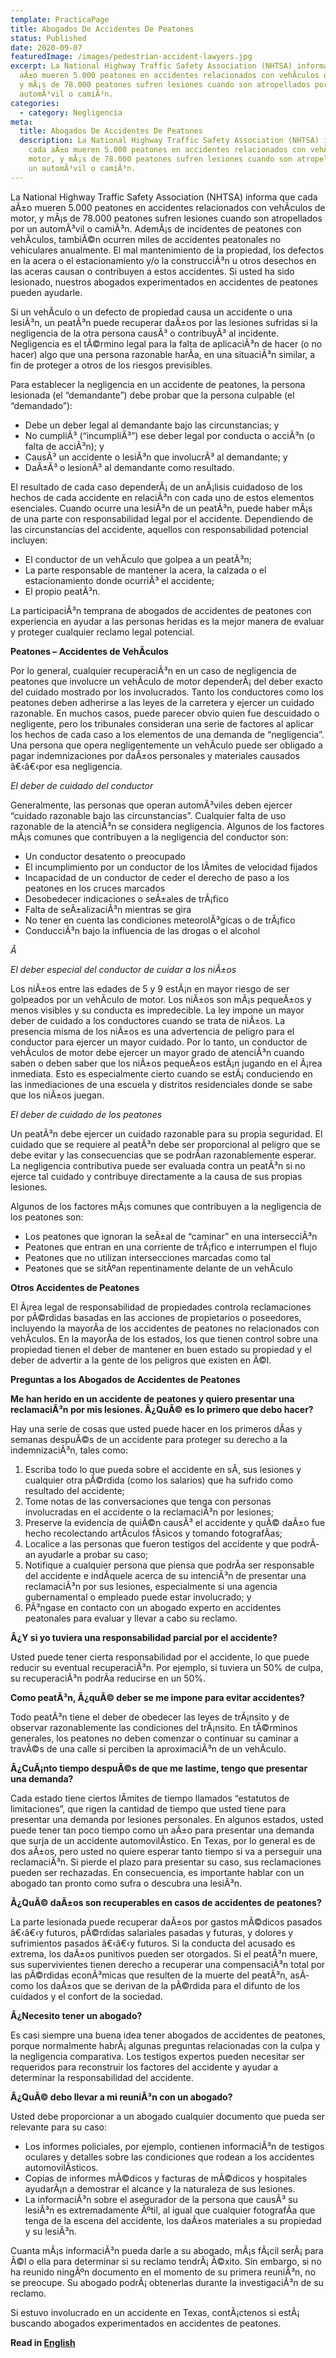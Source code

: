 ```yaml
---
template: PracticaPage
title: Abogados De Accidentes De Peatones
status: Published
date: 2020-09-07
featuredImage: /images/pedestrian-accident-lawyers.jpg
excerpt: La National Highway Traffic Safety Association (NHTSA) informa que cada
  aÃ±o mueren 5.000 peatones en accidentes relacionados con vehÃ­culos de motor,
  y mÃ¡s de 78.000 peatones sufren lesiones cuando son atropellados por un
  automÃ³vil o camiÃ³n.
categories:
  - category: Negligencia
meta:
  title: Abogados De Accidentes De Peatones
  description: La National Highway Traffic Safety Association (NHTSA) informa que
    cada aÃ±o mueren 5.000 peatones en accidentes relacionados con vehÃ­culos de
    motor, y mÃ¡s de 78.000 peatones sufren lesiones cuando son atropellados por
    un automÃ³vil o camiÃ³n.
---
```

<!--StartFragment-->

La National Highway Traffic Safety Association (NHTSA) informa que cada aÃ±o mueren 5.000 peatones en accidentes relacionados con vehÃ­culos de motor, y mÃ¡s de 78.000 peatones sufren lesiones cuando son atropellados por un automÃ³vil o camiÃ³n. AdemÃ¡s de incidentes de peatones con vehÃ­culos, tambiÃ©n ocurren miles de accidentes peatonales no vehiculares anualmente. El mal mantenimiento de la propiedad, los defectos en la acera o el estacionamiento y/o la construcciÃ³n u otros desechos en las aceras causan o contribuyen a estos accidentes. Si usted ha sido lesionado, nuestros abogados experimentados en accidentes de peatones pueden ayudarle.

Si un vehÃ­culo o un defecto de propiedad causa un accidente o una lesiÃ³n, un peatÃ³n puede recuperar daÃ±os por las lesiones sufridas si la negligencia de la otra persona causÃ³ o contribuyÃ³ al incidente. Negligencia es el tÃ©rmino legal para la falta de aplicaciÃ³n de hacer (o no hacer) algo que una persona razonable harÃ­a, en una situaciÃ³n similar, a fin de proteger a otros de los riesgos previsibles.

Para establecer la negligencia en un accidente de peatones, la persona lesionada (el “demandante”) debe probar que la persona culpable (el “demandado”):

* Debe un deber legal al demandante bajo las circunstancias; y
* No cumpliÃ³ (“incumpliÃ³”) ese deber legal por conducta o acciÃ³n (o falta de acciÃ³n); y
* CausÃ³ un accidente o lesiÃ³n que involucrÃ³ al demandante; y
* DaÃ±Ã³ o lesionÃ³ al demandante como resultado.

El resultado de cada caso dependerÃ¡ de un anÃ¡lisis cuidadoso de los hechos de cada accidente en relaciÃ³n con cada uno de estos elementos esenciales. Cuando ocurre una lesiÃ³n de un peatÃ³n, puede haber mÃ¡s de una parte con responsabilidad legal por el accidente. Dependiendo de las circunstancias del accidente, aquellos con responsabilidad potencial incluyen:

* El conductor de un vehÃ­culo que golpea a un peatÃ³n;
* La parte responsable de mantener la acera, la calzada o el estacionamiento donde ocurriÃ³ el accidente;
* El propio peatÃ³n.

La participaciÃ³n temprana de abogados de accidentes de peatones con experiencia en ayudar a las personas heridas es la mejor manera de evaluar y proteger cualquier reclamo legal potencial.

**Peatones – Accidentes de VehÃ­culos**

Por lo general, cualquier recuperaciÃ³n en un caso de negligencia de peatones que involucre un vehÃ­culo de motor dependerÃ¡ del deber exacto del cuidado mostrado por los involucrados. Tanto los conductores como los peatones deben adherirse a las leyes de la carretera y ejercer un cuidado razonable. En muchos casos, puede parecer obvio quien fue descuidado o negligente, pero los tribunales consideran una serie de factores al aplicar los hechos de cada caso a los elementos de una demanda de “negligencia”. Una persona que opera negligentemente un vehÃ­culo puede ser obligado a pagar indemnizaciones por daÃ±os personales y materiales causados â€‹â€‹por esa negligencia.



*El deber de cuidado del conductor*

Generalmente, las personas que operan automÃ³viles deben ejercer “cuidado razonable bajo las circunstancias”. Cualquier falta de uso razonable de la atenciÃ³n se considera negligencia. Algunos de los factores mÃ¡s comunes que contribuyen a la negligencia del conductor son:

* Un conductor desatento o preocupado
* El incumplimiento por un conductor de los lÃ­mites de velocidad fijados
* Incapacidad de un conductor de ceder el derecho de paso a los peatones en los cruces marcados
* Desobedecer indicaciones o seÃ±ales de trÃ¡fico
* Falta de seÃ±alizaciÃ³n mientras se gira
* No tener en cuenta las condiciones meteorolÃ³gicas o de trÃ¡fico
* ConducciÃ³n bajo la influencia de las drogas o el alcohol

*Â*

*El deber especial del conductor de cuidar a los niÃ±os*

Los niÃ±os entre las edades de 5 y 9 estÃ¡n en mayor riesgo de ser golpeados por un vehÃ­culo de motor. Los niÃ±os son mÃ¡s pequeÃ±os y menos visibles y su conducta es impredecible. La ley impone un mayor deber de cuidado a los conductores cuando se trata de niÃ±os. La presencia misma de los niÃ±os es una advertencia de peligro para el conductor para ejercer un mayor cuidado. Por lo tanto, un conductor de vehÃ­culos de motor debe ejercer un mayor grado de atenciÃ³n cuando saben o deben saber que los niÃ±os pequeÃ±os estÃ¡n jugando en el Ã¡rea inmediata. Esto es especialmente cierto cuando se estÃ¡ conduciendo en las inmediaciones de una escuela y distritos residenciales donde se sabe que los niÃ±os juegan.

*El deber de cuidado de los peatones*

Un peatÃ³n debe ejercer un cuidado razonable para su propia seguridad. El cuidado que se requiere al peatÃ³n debe ser proporcional al peligro que se debe evitar y las consecuencias que se podrÃ­an razonablemente esperar. La negligencia contributiva puede ser evaluada contra un peatÃ³n si no ejerce tal cuidado y contribuye directamente a la causa de sus propias lesiones.

Algunos de los factores mÃ¡s comunes que contribuyen a la negligencia de los peatones son:

* Los peatones que ignoran la seÃ±al de “caminar” en una intersecciÃ³n
* Peatones que entran en una corriente de trÃ¡fico e interrumpen el flujo
* Peatones que no utilizan intersecciones marcadas como tal
* Peatones que se sitÃºan repentinamente delante de un vehÃ­culo

**Otros Accidentes de Peatones**

El Ã¡rea legal de responsabilidad de propiedades controla reclamaciones por pÃ©rdidas basadas en las acciones de propietarios o poseedores, incluyendo la mayorÃ­a de los accidentes de peatones no relacionados con vehÃ­culos. En la mayorÃ­a de los estados, los que tienen control sobre una propiedad tienen el deber de mantener en buen estado su propiedad y el deber de advertir a la gente de los peligros que existen en Ã©l.

**Preguntas a los Abogados de Accidentes de Peatones**



**Me han herido en un accidente de peatones y quiero presentar una reclamaciÃ³n por mis lesiones. Â¿QuÃ© es lo primero que debo hacer?**

Hay una serie de cosas que usted puede hacer en los primeros dÃ­as y semanas despuÃ©s de un accidente para proteger su derecho a la indemnizaciÃ³n, tales como:

1. Escriba todo lo que pueda sobre el accidente en sÃ­, sus lesiones y cualquier otra pÃ©rdida (como los salarios) que ha sufrido como resultado del accidente;
2. Tome notas de las conversaciones que tenga con personas involucradas en el accidente o la reclamaciÃ³n por lesiones;
3. Preserve la evidencia de quiÃ©n causÃ³ el accidente y quÃ© daÃ±o fue hecho recolectando artÃ­culos fÃ­sicos y tomando fotografÃ­as;
4. Localice a las personas que fueron testigos del accidente y que podrÃ­an ayudarle a probar su caso;
5. Notifique a cualquier persona que piensa que podrÃ­a ser responsable del accidente e indÃ­quele acerca de su intenciÃ³n de presentar una reclamaciÃ³n por sus lesiones, especialmente si una agencia gubernamental o empleado puede estar involucrado; y
6. PÃ³ngase en contacto con un abogado experto en accidentes peatonales para evaluar y llevar a cabo su reclamo.

**Â¿Y si yo tuviera una responsabilidad parcial por el accidente?**

Usted puede tener cierta responsabilidad por el accidente, lo que puede reducir su eventual recuperaciÃ³n. Por ejemplo, si tuviera un 50% de culpa, su recuperaciÃ³n podrÃ­a reducirse en un 50%.

**Como peatÃ³n, Â¿quÃ© deber se me impone para evitar accidentes?**

Todo peatÃ³n tiene el deber de obedecer las leyes de trÃ¡nsito y de observar razonablemente las condiciones del trÃ¡nsito. En tÃ©rminos generales, los peatones no deben comenzar o continuar su caminar a travÃ©s de una calle si perciben la aproximaciÃ³n de un vehÃ­culo.

**Â¿CuÃ¡nto tiempo despuÃ©s de que me lastime, tengo que presentar una demanda?**

Cada estado tiene ciertos lÃ­mites de tiempo llamados “estatutos de limitaciones”, que rigen la cantidad de tiempo que usted tiene para presentar una demanda por lesiones personales. En algunos estados, usted puede tener tan poco tiempo como un aÃ±o para presentar una demanda que surja de un accidente automovilÃ­stico. En Texas, por lo general es de dos aÃ±os, pero usted no quiere esperar tanto tiempo si va a perseguir una reclamaciÃ³n. Si pierde el plazo para presentar su caso, sus reclamaciones pueden ser rechazadas. En consecuencia, es importante hablar con un abogado tan pronto como sufra o descubra una lesiÃ³n.

**Â¿QuÃ© daÃ±os son recuperables en casos de accidentes de peatones?**

La parte lesionada puede recuperar daÃ±os por gastos mÃ©dicos pasados â€‹â€‹y futuros, pÃ©rdidas salariales pasadas y futuras, y dolores y sufrimientos pasados â€‹â€‹y futuros. Si la conducta del acusado es extrema, los daÃ±os punitivos pueden ser otorgados. Si el peatÃ³n muere, sus supervivientes tienen derecho a recuperar una compensaciÃ³n total por las pÃ©rdidas econÃ³micas que resulten de la muerte del peatÃ³n, asÃ­ como los daÃ±os que se derivan de la pÃ©rdida para el difunto de los cuidados y el confort de la sociedad.

**Â¿Necesito tener un abogado?**

Es casi siempre una buena idea tener abogados de accidentes de peatones, porque normalmente habrÃ¡ algunas preguntas relacionadas con la culpa y la negligencia comparativa. Los testigos expertos pueden necesitar ser requeridos para reconstruir los factores del accidente y ayudar a determinar la responsabilidad del accidente.

**Â¿QuÃ© debo llevar a mi reuniÃ³n con un abogado?**

Usted debe proporcionar a un abogado cualquier documento que pueda ser relevante para su caso:

* Los informes policiales, por ejemplo, contienen informaciÃ³n de testigos oculares y detalles sobre las condiciones que rodean a los accidentes automovilÃ­sticos.
* Copias de informes mÃ©dicos y facturas de mÃ©dicos y hospitales ayudarÃ¡n a demostrar el alcance y la naturaleza de sus lesiones.
* La informaciÃ³n sobre el asegurador de la persona que causÃ³ su lesiÃ³n es extremadamente Ãºtil, al igual que cualquier fotografÃ­a que tenga de la escena del accidente, los daÃ±os materiales a su propiedad y su lesiÃ³n.

Cuanta mÃ¡s informaciÃ³n pueda darle a su abogado, mÃ¡s fÃ¡cil serÃ¡ para Ã©l o ella para determinar si su reclamo tendrÃ¡ Ã©xito. Sin embargo, si no ha reunido ningÃºn documento en el momento de su primera reuniÃ³n, no se preocupe. Su abogado podrÃ¡ obtenerlas durante la investigaciÃ³n de su reclamo.

Si estuvo involucrado en un accidente en Texas, contÃ¡ctenos si estÃ¡ buscando abogados experimentados en accidentes de peatones.

<!--EndFragment-->

**Read in [English](/practice-areas/pedestrian-accident-lawyers/)**